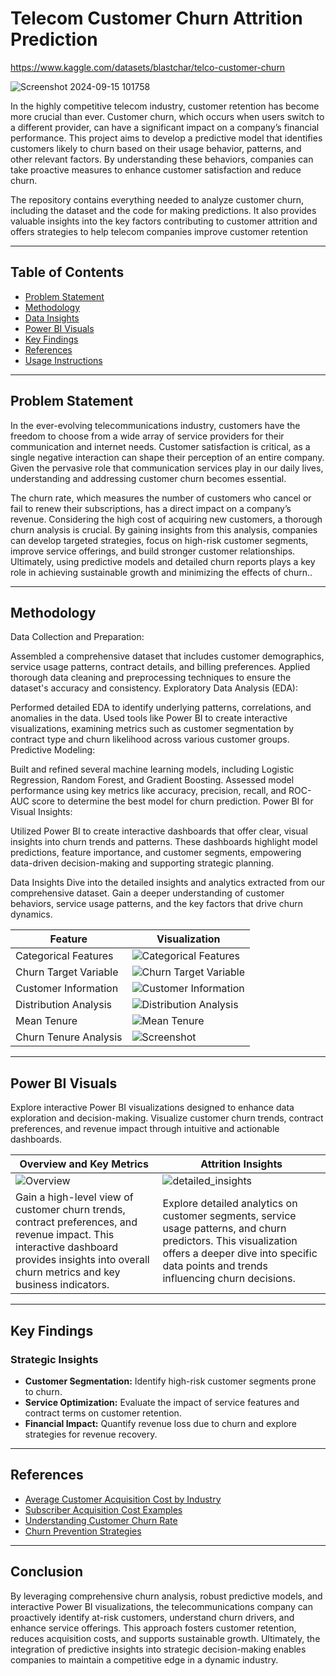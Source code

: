 # Telecom Customer Churn Attrition Prediction
https://www.kaggle.com/datasets/blastchar/telco-customer-churn

![Screenshot 2024-09-15 101758](https://github.com/user-attachments/assets/b0b6dfaf-2cff-473d-a3e3-9c01c67e584b)


In the highly competitive telecom industry, customer retention has become more crucial than ever. Customer churn, which occurs when users switch to a different provider, can have a significant impact on a company’s financial performance. This project aims to develop a predictive model that identifies customers likely to churn based on their usage behavior, patterns, and other relevant factors. By understanding these behaviors, companies can take proactive measures to enhance customer satisfaction and reduce churn.

The repository contains everything needed to analyze customer churn, including the dataset and the code for making predictions. It also provides valuable insights into the key factors contributing to customer attrition and offers strategies to help telecom companies improve customer retention

---

## Table of Contents
- [Problem Statement](#problem-statement)
- [Methodology](#methodology)
- [Data Insights](#data-insights)
- [Power BI Visuals](#power-bi-visuals)
- [Key Findings](#key-findings)
- [References](#references)
- [Usage Instructions](#usage-instructions)

---

## Problem Statement

In the ever-evolving telecommunications industry, customers have the freedom to choose from a wide array of service providers for their communication and internet needs. Customer satisfaction is critical, as a single negative interaction can shape their perception of an entire company. Given the pervasive role that communication services play in our daily lives, understanding and addressing customer churn becomes essential.

The churn rate, which measures the number of customers who cancel or fail to renew their subscriptions, has a direct impact on a company’s revenue. Considering the high cost of acquiring new customers, a thorough churn analysis is crucial. By gaining insights from this analysis, companies can develop targeted strategies, focus on high-risk customer segments, improve service offerings, and build stronger customer relationships. Ultimately, using predictive models and detailed churn reports plays a key role in achieving sustainable growth and minimizing the effects of churn..

---

## Methodology

Data Collection and Preparation:

Assembled a comprehensive dataset that includes customer demographics, service usage patterns, contract details, and billing preferences.
Applied thorough data cleaning and preprocessing techniques to ensure the dataset's accuracy and consistency.
Exploratory Data Analysis (EDA):

Performed detailed EDA to identify underlying patterns, correlations, and anomalies in the data.
Used tools like Power BI to create interactive visualizations, examining metrics such as customer segmentation by contract type and churn likelihood across various customer groups.
Predictive Modeling:

Built and refined several machine learning models, including Logistic Regression, Random Forest, and Gradient Boosting.
Assessed model performance using key metrics like accuracy, precision, recall, and ROC-AUC score to determine the best model for churn prediction.
Power BI for Visual Insights:

Utilized Power BI to create interactive dashboards that offer clear, visual insights into churn trends and patterns. These dashboards highlight model predictions, feature importance, and customer segments, empowering data-driven decision-making and supporting strategic planning.

Data Insights
Dive into the detailed insights and analytics extracted from our comprehensive dataset. Gain a deeper understanding of customer behaviors, service usage patterns, and the key factors that drive churn dynamics.

| Feature                                      | Visualization                                                                                       |
|----------------------------------------------|-----------------------------------------------------------------------------------------------------|
| Categorical Features                         | ![Categorical Features](https://github.com/virajbhutada/Telecom-Customer-Churn-Prediction/assets/143819712/ce2e270e-2118-41b5-8207-1fccd2e98982)   |
| Churn Target Variable                        | ![Churn Target Variable](https://github.com/virajbhutada/Telecom-Customer-Churn-Prediction/assets/143819712/681e2805-d61e-4d56-be55-fa0495a5bfd5)  |
| Customer Information                         | ![Customer Information](https://github.com/virajbhutada/Telecom-Customer-Churn-Prediction/assets/143819712/234d902f-f514-4d2f-b28a-6d5813c67909)   |
| Distribution Analysis                        | ![Distribution Analysis](https://github.com/virajbhutada/Telecom-Customer-Churn-Prediction/assets/143819712/e72dbd50-9c94-4c44-bf89-1b3baa090a64)   |
| Mean Tenure                                  | ![Mean Tenure](https://github.com/virajbhutada/Telecom-Customer-Churn-Prediction/assets/143819712/0f8feb7e-d723-4061-beb6-62275d6a54b9)         |
| Churn Tenure Analysis                        | ![Screenshot](https://github.com/virajbhutada/Telecom-Customer-Churn-Prediction/assets/143819712/5942dbb4-47c7-467e-a075-14dc47ca7572)          |


---

## Power BI Visuals

Explore interactive Power BI visualizations designed to enhance data exploration and decision-making. Visualize customer churn trends, contract preferences, and revenue impact through intuitive and actionable dashboards.

| Overview and Key Metrics | Attrition Insights |
|---------------|-------------|
| ![Overview](https://github.com/virajbhutada/Telecom-Customer-Churn-Prediction/assets/143819712/18855f1b-fefe-4317-bede-fb8219d67e9f) | ![detailed_insights](https://github.com/virajbhutada/Telecom-Customer-Churn-Prediction/assets/143819712/7c068b03-4cdb-4659-b3e3-c15dc481cd59) |
| Gain a high-level view of customer churn trends, contract preferences, and revenue impact. This interactive dashboard provides insights into overall churn metrics and key business indicators. | Explore detailed analytics on customer segments, service usage patterns, and churn predictors. This visualization offers a deeper dive into specific data points and trends influencing churn decisions. |



---

## Key Findings

### Strategic Insights

- **Customer Segmentation:** Identify high-risk customer segments prone to churn.
- **Service Optimization:** Evaluate the impact of service features and contract terms on customer retention.
- **Financial Impact:** Quantify revenue loss due to churn and explore strategies for revenue recovery.


---

## References

- [Average Customer Acquisition Cost by Industry](https://hockeystack.com/blog/average-customer-acquisition-cost-by-industry/)
- [Subscriber Acquisition Cost Examples](https://www.klipfolio.com/resources/kpi-examples/call-center/subscriber-acquisition-cost)
- [Understanding Customer Churn Rate](https://www.zendesk.com/in/blog/customer-churn-rate/#georedirect)
- [Churn Prevention Strategies](https://www.profitwell.com/customer-churn/churn-prevention)

---

   




## Conclusion
By leveraging comprehensive churn analysis, robust predictive models, and interactive Power BI visualizations, the telecommunications company can proactively identify at-risk customers, understand churn drivers, and enhance service offerings. This approach fosters customer retention, reduces acquisition costs, and supports sustainable growth. Ultimately, the integration of predictive insights into strategic decision-making enables companies to maintain a competitive edge in a dynamic industry.
